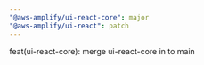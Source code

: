 ```yaml
---
"@aws-amplify/ui-react-core": major
"@aws-amplify/ui-react": patch
---
```


feat(ui-react-core): merge ui-react-core in to main
